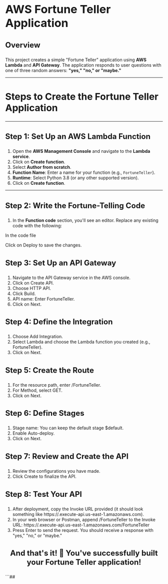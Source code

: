 # <h1 style="font-size: 36px;">AWS Fortune Teller Application</h1>

### <h3 style="font-size: 24px;">Overview</h3>
This project creates a simple "Fortune Teller" application using **AWS Lambda** and **API Gateway**. The application responds to user questions with one of three random answers: **"yes," "no," or "maybe."**

---

## <h2 style="font-size: 30px;">Steps to Create the Fortune Teller Application</h2>

---

### <h3 style="font-size: 24px;">Step 1: Set Up an AWS Lambda Function</h3>
1. Open the **AWS Management Console** and navigate to the **Lambda service**.
2. Click on **Create function**.
3. Select **Author from scratch**.
4. **Function Name**: Enter a name for your function (e.g., `FortuneTeller`).
5. **Runtime**: Select Python 3.8 (or any other supported version).
6. Click on **Create function**.

---

### <h3 style="font-size: 24px;">Step 2: Write the Fortune-Telling Code</h3>
1. In the **Function code** section, you'll see an editor. Replace any existing code with the following:

 In the code file 
 
 Click on Deploy to save the changes.
 
## <h3 style="font-size: 24px;">Step 3: Set Up an API Gateway</h3>
1. Navigate to the API Gateway service in the AWS console.
2. Click on Create API.
3. Choose HTTP API.
4. Click Build.
5. API name: Enter FortuneTeller.
6. Click on Next.

## <h3 style="font-size: 24px;">Step 4: Define the Integration</h3>
1. Choose Add Integration.
2. Select Lambda and choose the Lambda function you created (e.g., FortuneTeller).
3. Click on Next.

## <h3 style="font-size: 24px;">Step 5: Create the Route</h3>
1. For the resource path, enter /FortuneTeller.
2. For Method, select GET.
3. Click on Next.

## <h3 style="font-size: 24px;">Step 6: Define Stages</h3>
1. Stage name: You can keep the default stage $default.
2. Enable Auto-deploy.
3. Click on Next.

## <h3 style="font-size: 24px;">Step 7: Review and Create the API</h3>
1. Review the configurations you have made.
2. Click Create to finalize the API.

## <h3 style="font-size: 24px;">Step 8: Test Your API</h3>
1. After deployment, copy the Invoke URL provided (it should look something like https://<your-api-id>.execute-api.us-east-1.amazonaws.com).
2. In your web browser or Postman, append /FortuneTeller to the Invoke URL:
 https://<your-api-id>.execute-api.us-east-1.amazonaws.com/FortuneTeller
3. Press Enter to send the request. You should receive a response with "yes," "no," or "maybe."

## <h3 style="font-size: 24px; text-align: center;">And that's it! 🎉 You've successfully built your Fortune Teller application!</h3> ```##
